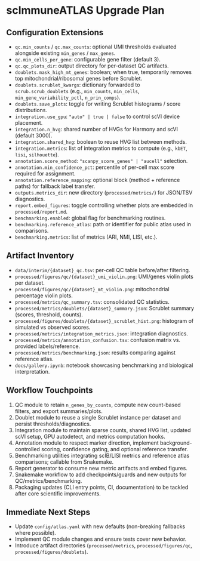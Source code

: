 # scImmuneATLAS Upgrade Plan

## Configuration Extensions
- `qc.min_counts` / `qc.max_counts`: optional UMI thresholds evaluated alongside existing `min_genes` / `max_genes`.
- `qc.min_cells_per_gene`: configurable gene filter (default 3).
- `qc.qc_plots_dir`: output directory for per-dataset QC artifacts.
- `doublets.mask_high_mt_genes`: boolean; when true, temporarily removes top mitochondrial/ribosomal genes before Scrublet.
- `doublets.scrublet_kwargs`: dictionary forwarded to `scrub.scrub_doublets` (e.g., `min_counts`, `min_cells`, `min_gene_variability_pctl`, `n_prin_comps`).
- `doublets.save_plots`: toggle for writing Scrublet histograms / score distributions.
- `integration.use_gpu`: `"auto" | true | false` to control scVI device placement.
- `integration.n_hvg`: shared number of HVGs for Harmony and scVI (default 3000).
- `integration.shared_hvg`: boolean to reuse HVG list between methods.
- `integration.metrics`: list of integration metrics to compute (e.g., `kbET`, `lisi`, `silhouette`).
- `annotation.score_method`: `"scanpy_score_genes" | "aucell"` selection.
- `annotation.min_confidence_pct`: percentile of per-cell max score required for assignment.
- `annotation.reference_mapping`: optional block (method + reference paths) for fallback label transfer.
- `outputs.metrics_dir`: new directory (`processed/metrics/`) for JSON/TSV diagnostics.
- `report.embed_figures`: toggle controlling whether plots are embedded in `processed/report.md`.
- `benchmarking.enabled`: global flag for benchmarking routines.
- `benchmarking.reference_atlas`: path or identifier for public atlas used in comparisons.
- `benchmarking.metrics`: list of metrics (ARI, NMI, LISI, etc.).

## Artifact Inventory
- `data/interim/{dataset}_qc.tsv`: per-cell QC table before/after filtering.
- `processed/figures/qc/{dataset}_umi_violin.png`: UMI/genes violin plots per dataset.
- `processed/figures/qc/{dataset}_mt_violin.png`: mitochondrial percentage violin plots.
- `processed/metrics/qc_summary.tsv`: consolidated QC statistics.
- `processed/metrics/doublets/{dataset}_summary.json`: Scrublet summary (scores, threshold, counts).
- `processed/figures/doublets/{dataset}_scrublet_hist.png`: histogram of simulated vs observed scores.
- `processed/metrics/integration_metrics.json`: integration diagnostics.
- `processed/metrics/annotation_confusion.tsv`: confusion matrix vs. provided labels/reference.
- `processed/metrics/benchmarking.json`: results comparing against reference atlas.
- `docs/gallery.ipynb`: notebook showcasing benchmarking and biological interpretation.

## Workflow Touchpoints
1. QC module to retain `n_genes_by_counts`, compute new count-based filters, and export summaries/plots.
2. Doublet module to reuse a single Scrublet instance per dataset and persist thresholds/diagnostics.
3. Integration module to maintain sparse counts, shared HVG list, updated scVI setup, GPU autodetect, and metrics computation hooks.
4. Annotation module to respect marker direction, implement background-controlled scoring, confidence gating, and optional reference transfer.
5. Benchmarking utilities integrating scIB/LISI metrics and reference atlas comparisons; callable from Snakemake.
6. Report generator to consume new metric artifacts and embed figures.
7. Snakemake workflow to add checkpoints/guards and new outputs for QC/metrics/benchmarking.
8. Packaging updates (CLI entry points, CI, documentation) to be tackled after core scientific improvements.

## Immediate Next Steps
- Update `config/atlas.yaml` with new defaults (non-breaking fallbacks where possible).
- Implement QC module changes and ensure tests cover new behavior.
- Introduce artifact directories (`processed/metrics`, `processed/figures/qc`, `processed/figures/doublets`).
